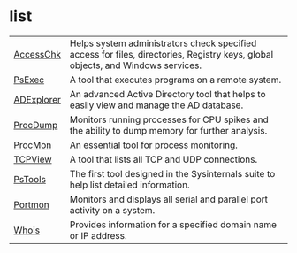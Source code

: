 # list
|     |     |
| --- | --- |
| [AccessChk](https://docs.microsoft.com/en-us/sysinternals/downloads/accesschk) | Helps system administrators check specified access for files, directories, Registry keys, global objects, and Windows services. |
| [PsExec](https://docs.microsoft.com/en-us/sysinternals/downloads/psexec) | A tool that executes programs on a remote system. |
| [ADExplorer](https://docs.microsoft.com/en-us/sysinternals/downloads/adexplorer) | An advanced Active Directory tool that helps to easily view and manage the AD database. |
| [ProcDump](https://docs.microsoft.com/en-us/sysinternals/downloads/procdump) | Monitors running processes for CPU spikes and the ability to dump memory for further analysis. |
| [ProcMon](https://docs.microsoft.com/en-us/sysinternals/downloads/procmon) | An essential tool for process monitoring. |
| [TCPView](https://docs.microsoft.com/en-us/sysinternals/downloads/tcpview) | A tool that lists all TCP and UDP connections. |
| [PsTools](https://docs.microsoft.com/en-us/sysinternals/downloads/pstools) | The first tool designed in the Sysinternals suite to help list detailed information. |
| [Portmon](https://docs.microsoft.com/en-us/sysinternals/downloads/portmon) | Monitors and displays all serial and parallel port activity on a system. |
| [Whois](https://docs.microsoft.com/en-us/sysinternals/downloads/whois) | Provides information for a specified domain name or IP address. |